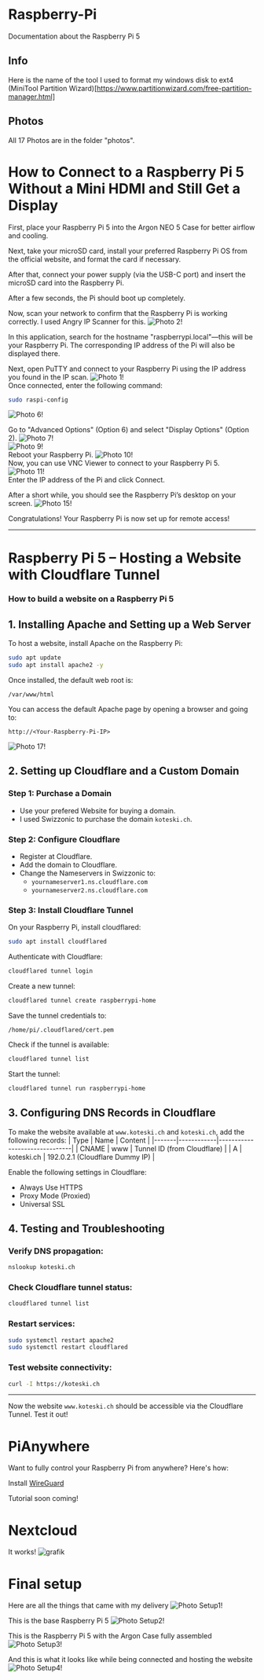 # Raspberry-Pi
Documentation about the Raspberry Pi 5

## Info
Here is the name of the tool I used to format my windows disk to ext4
(MiniTool Partition Wizard)[https://www.partitionwizard.com/free-partition-manager.html]
## Photos
All 17 Photos are in the folder "photos".



# How to Connect to a Raspberry Pi 5 Without a Mini HDMI and Still Get a Display
First, place your Raspberry Pi 5 into the Argon NEO 5 Case for better airflow and cooling.

Next, take your microSD card, install your preferred Raspberry Pi OS from the official website, and format the card if necessary.

After that, connect your power supply (via the USB-C port) and insert the microSD card into the Raspberry Pi.

After a few seconds, the Pi should boot up completely.

Now, scan your network to confirm that the Raspberry Pi is working correctly. I used Angry IP Scanner for this.
![Photo 2!](photos/photo2.png)

In this application, search for the hostname "raspberrypi.local"—this will be your Raspberry Pi. The corresponding IP address of the Pi will also be displayed there.

Next, open PuTTY and connect to your Raspberry Pi using the IP address you found in the IP scan.
![Photo 1!](photos/photo1.png)
<br>
Once connected, enter the following command:

```bash
sudo raspi-config
```
![Photo 6!](photos/photo6.png)

Go to "Advanced Options" (Option 6) and select "Display Options" (Option 2).
![Photo 7!](photos/photo7.png)
<br>
![Photo 9!](photos/photo9.png)
<br>
Reboot your Raspberry Pi.
![Photo 10!](photos/photo10.png)
<br>
Now, you can use VNC Viewer to connect to your Raspberry Pi 5.
![Photo 11!](photos/photo11.png)
<br>
Enter the IP address of the Pi and click Connect.

After a short while, you should see the Raspberry Pi’s desktop on your screen.
![Photo 15!](photos/photo15.png)

Congratulations! Your Raspberry Pi is now set up for remote access!

---

# Raspberry Pi 5 – Hosting a Website with Cloudflare Tunnel

### How to build a website on a Raspberry Pi 5

## 1. Installing Apache and Setting up a Web Server

To host a website, install Apache on the Raspberry Pi:
```bash
sudo apt update
sudo apt install apache2 -y
```

Once installed, the default web root is:
```
/var/www/html
```

You can access the default Apache page by opening a browser and going to:
```
http://<Your-Raspberry-Pi-IP>
```

![Photo 17!](photos/photo17.png)

## 2. Setting up Cloudflare and a Custom Domain

### Step 1: Purchase a Domain
- Use your prefered Website for buying a domain.
- I used Swizzonic to purchase the domain `koteski.ch`.


### Step 2: Configure Cloudflare
- Register at Cloudflare.
- Add the domain to Cloudflare.
- Change the Nameservers in Swizzonic to:
  - `yournameserver1.ns.cloudflare.com`
  - `yournameserver2.ns.cloudflare.com`

### Step 3: Install Cloudflare Tunnel

On your Raspberry Pi, install cloudflared:
```bash
sudo apt install cloudflared
```

Authenticate with Cloudflare:
```bash
cloudflared tunnel login
```

Create a new tunnel:
```bash
cloudflared tunnel create raspberrypi-home
```

Save the tunnel credentials to:
```
/home/pi/.cloudflared/cert.pem
```

Check if the tunnel is available:
```bash
cloudflared tunnel list
```

Start the tunnel:
```bash
cloudflared tunnel run raspberrypi-home
```

## 3. Configuring DNS Records in Cloudflare

To make the website available at `www.koteski.ch` and `koteski.ch`, add the following records:
| Type  | Name       | Content                       |
|-------|------------|-------------------------------|
| CNAME | www        | Tunnel ID (from Cloudflare)   |
| A     | koteski.ch | 192.0.2.1 (Cloudflare Dummy IP) |

Enable the following settings in Cloudflare:
- Always Use HTTPS
- Proxy Mode (Proxied)
- Universal SSL

## 4. Testing and Troubleshooting

### Verify DNS propagation:
```bash
nslookup koteski.ch
```

### Check Cloudflare tunnel status:
```bash
cloudflared tunnel list
```

### Restart services:
```bash
sudo systemctl restart apache2
sudo systemctl restart cloudflared
```

### Test website connectivity:
```bash
curl -I https://koteski.ch
```

---

Now the website `www.koteski.ch` should be accessible via the Cloudflare Tunnel.
Test it out!




# PiAnywhere
Want to fully control your Raspberry Pi from anywhere? Here's how:

Install [WireGuard](https://www.wireguard.com/install/)

Tutorial soon coming!






# Nextcloud



It works!
![grafik](https://github.com/user-attachments/assets/2bf550db-bb84-40b8-9341-6c6169618f86)











# Final setup

Here are all the things that came with my delivery
![Photo Setup1!](final-setup/setup1.jpg)

This is the base Raspberry Pi 5
![Photo Setup2!](final-setup/setup2.jpg)

This is the Raspberry Pi 5 with the Argon Case fully assembled
![Photo Setup3!](final-setup/setup3.jpg)

And this is what it looks like while being connected and hosting the website
![Photo Setup4!](final-setup/setup4.jpg)
